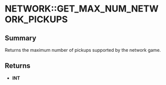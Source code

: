 # NETWORK::GET_MAX_NUM_NETWORK_PICKUPS

## Summary
Returns the maximum number of pickups supported by the network game.

## Returns
* **INT**